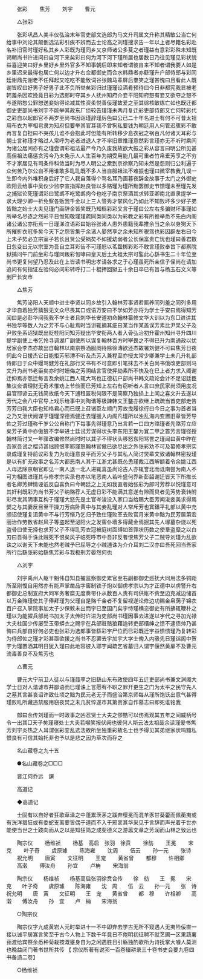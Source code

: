 <!-- { "loadSidebar": true } -->

　　张彩 
　　焦芳 
　　刘宇 
　　曹元 

　　△张彩 

　　张彩巩昌人美丰仪弘治末年官吏部文选郎为马文升司属文升称其精敏公当亡何给事中刘论其颠倒选法彩引疾不辨而去士论高之刘瑾搜求告一年以上者尽籍名彩赴名补旧官时瑾好私其乡人彩既为瑾同乡又京师诸公多荾之者瑾益有意彩彩殊未知既谒朝尚书许进问曰自河下来矣彩曰何为河下河下瑾所居也居数日乃往见瑾见彩状貌益喜迎笑曰好乡里好乡里外官多不知事朝后即来知者谓彼自来不知者谓我要人如是乡里迟来最得也居亡何以边才升右佥都御史而合水韩鼎者亦繇瑾升户部侍郎与彩同廷谢鼎先谢老不任拜起又吃吃不能致词谷张魏马辈屏后羣笑之瑾甚愧曰且看此人既谢皆叹曰好男子好男子此不负所举矣彩归过瑾瑾设酒肴预待曰今日非都宪我显被老韩羞杀因欢挽竟日彩为选郎时夺其乡人抚州知府介妾平阳知府恕有妾又欲夺之恕不与遂陷恕公罪恕送妾始得论减其性资柔悦善佞瑾故爱之至其综核敏练亡如也既迁都御史吏部尚书刘宇不能举其政东厂侦较告瑾瑾未两月复迁彩吏部侍郎又亡何转彩代之彩自以起郎官不两岁至尚书因诣瑾辞瑾厉色曰公已二十年名进士有何不可昔太祖用布衣为宰相皂隶为知府但要举其官耳我不曾狥私要钱为朝廷用人何管迟骤彩不敢再言复自担曰不哭孩儿谁不会抱此时但能有所转移少息衣冠之祸百凡付诸天耳彩与朝士言称瑾才略过人常呼为老者进退人才不率旧章惟瑾意然彩言瑾亦无不听时乘间为诸公居间亦有之瑾尝谓彩祖法最严今乃久废我故欲大振之彩从容言曰明公所见甚高但祖法痛惩贪污今乃未免示人人生百年为期受用能几最可重者竹帛垂芳享之不穷不才家居见有司条件科敛当时为尽人明公之槖到京徐察乃知未然是怨则归公利遍于众何苦乃尔公自不用谁敢多耴耴既不多人当自服祖法不难振也瑾曰微宰教我几误一生即今内外堆积身后好了它人我自落得个骂名耳乃画暮夜辞金故事于太门之外御史欧阳云给事中吴仪少监李宣指挥赵良皆以多赂瑾为瑾所黜罢御史节馈瑾未至瑾先发之捕狱论死瑾谓彩曰鹭鹚不吃鹭鹚肉今也吃子南京祭酒其求转亚卿南北直隶提学一求大理少卿一祈免察各贩我千金以上三人管秀才掌风化乃如此不知败坏多少好子弟皆黜之始士大夫见瑾门画辞金皆笑既乃知繇彩彩又言于瑾曰公左右多骗财坏事瑾如所举名尽逐之然彩平日惟知敬瑾瑾疏同类同类以为彩教之彩有所推举悉不先白内阁诸公诸公亦衔焉一日瑾涕泣语彩曰始谷张诸人患外患籍我辈推余当之余以身狥天下所摧折衣冠多矣今天下之怨皆集于余诸人晏然享之余未知所税驾也彩因辟左右曰今上未子势必立宗室子若长且贤公受祸矣不如援幼弱者公长保富贵亡忧也瑾曰善君数日忽变曰无以宗室为吾自立耳彩告不可瑾怒以茗盌掷彩彩不敢言瑾败奉旨下都察院狱捕问午门前坐彩与瑾同叛彩訇哮曰皇天后土太祖太宗可鍳此心繇书生二十年位至尚书更复何望乃忍及此在上皆读书明忠孝请各求之于心瑾虽死所亲信子侄尚在请加追问有何指证左验何必问彩转呼打二十棍押回狱五十余日卒已有旨与杨玉石文义等剉尸长安市 

　　△焦芳 

　　焦芳泌阳人天顺中进士李贤以同乡故引入翰林芳事贤若厮养同列羞之同列多用才华自着独芳猜狠无文众尽畏其口或语万安曰不学如芳亦将为学士乎安曰焉得知芳闻曰是必彭华间我我不学士者且刺华长安道初命翰林纂修文华大训以为东□进讲其书独华等数人为之芳不与心耻焉时当讲辄摘其疵曰某当作某盖误芳素比尹杲父子及尹败坐系诏狱既出贬桂阳同知芳疑出华安衔两人者入骨弘治初升霍州知州寻升四川提学副使上书乞怜寻调湖广副使所以谋复翰林百方时宰畏之不得巳升为南通政以忧居家会李杰亦故出自翰林以南京祭酒服阕待除徐漙欲还杰故署刘健不可曰焦芳日夜伺此今日援杰它日能拒芳邪漙不听及杰芳入兼程至亦授太常少卿兼学士未几升礼部侍郎日于众中嫚骂健芳在礼部行文书有不可意即引笔抹去不关白尚书俄改吏部则马文升为尚书老臣矣亦时时姗侮之芳阴结言官使抨劾素所不快及在巳上者力求入阁谢迁抑焉亦怨迁每言及余姚江西人辄大骂也正德初户部尚书韩文疏论会计不足诏廷臣集议佥谓理财无奇术惟劝上节俭而巳芳知上左右有窃听者人言曰庶民家尚须用度况县官耶谚云无钱简故纸今天下逋租匿税何限不是简察乃独损上上闻之喜文升去遂以芳代之会八中官导上戏乐给事中刘陶谐等极諌韩文王鏊亦欲继上疏疏当首吏部走告芳芳曰我大臣也知格君心而巳既上召诸臣左顺门芳故曳履徐行曰今日之事为首者当之乃又泄伏阙谋于瑾瑾深德焉健迁去瑾援入内阁凡瑾所以浊乱海内变置旧章皆芳导佐之芳过瑾称千岁公公自称门下每事先得瑾意乃出言若一口四方赂瑾者先赂芳立应矣芳子黄中亦傲狼不学举进士廷试芳谋得状头李东阳王鏊为窴二甲之首芳言瑾径授翰林简讨又一年骤改编修然尚时时以其子不得状头移怒东阳骂詈之瑾闻曰黄中昨在吾家吾试之榴诗甚拙顾恨李耶瑾怒翰林官傲巳欲尽出之外张彩劝不可及纂修孝宗实录成瑾复持前议彩复力为劝瑾意良平而芳父子与其私人简讨炅辈文致诸翰林密投瑾是以有扩充政事之名芳大都恶南人其于江浙尤甚既怂恿瑾裁江西解额着令余姚江西人毋选除京朝官即见一南人退一北人进辄喜虽尚论古人亦辄誉北而诋南尝为南人不可为相图进瑾其与修孝宗实录也亦以笔恶南人若叶盛何乔新彭韶谢迁皆天下所推长者名卿芳肆情诬诋反自喜负曰今朝廷之上无如我直者始张彩为郎时芳荐以悦瑾意可其奸利既彩为尚书芳父子纳赂荐人无虚日彩不能满其意遂有隙而炅者见芳势衰转附彩尽发其阴事互构于瑾瑾大怒先是土官岑浚没入家口当给赐大臣芳闻浚妾美求得焉嬖之与其妻反目至干操刀芳病卧黄中与其妾乱瑾对人常斥芳也窴鐇平礼部以黄中充颁诏使瑾复沮黄中不与行芳惭乃乞归予致仕瑾败革去败官月米黄中黜为民芳居第宏丽治作劳数省赵风子等盗起至泌阳火之发窖仆墙多得藏金焉掘其先人塜墓杂烧以死盗骨曰使无择也求芳父子不得耴芳衣冠被庭树面缚如首罪状历数之使羣盗糜之以白刃曰吾得手诛此贼死不恨矣风子临死呼市中吾非反者恨焦芳父子二贼导刘瑾为乱欲诛之以谢天下未能也然老贼予巳屈辱之小贼逋诛为介介耳刘二汉亦曰吾死回当吾家所行后繇张彩始繇焦芳彩与我极刑芳晏然何也 

　　△刘宇 

　　刘宇禹州人躯干魁伟自知县擢监察御史累官至右副都御史廵抚大同用法多钩距所至刚愎自用然亦有能声掌凿品字窖制铁子炮以御虏孝宗以为才正德中以虏警升右都御史总制宣府大同军务奢糜无度奏带仆从数百人责有司供帐不赀至边克减边储首以万金赂瑾使其子俸拜瑾为父瑾自是赂千金者不复留视遂论修边功赐金帛荫子锦衣百户召入掌院事加太子少保敕未出而宇已至国门矣宇恃瑾横恣御史有所拂辄鞭朴之瑾以为能擢兵部尚书加太子太传时许进为吏部尚书瑾因事去进遂以宇代之寻加光禄大夫柱国少传屡受玉带蟒衣之赐宇在兵部赃赂狼藉迨转吏部缙绅之馈不逮债帅乃甚悔曰兵部自好何必吏也张彩为选郎事皆繇彩宇尸位而巳彩既迁宇益愦愦瑾乃复转彩为侍郎佐之瑾才彩甚亟欲援之尚书不忍罢去宇加宇大学士俾入内昅先日瑾诣阁中贺宇为瑾置酒其明日犹入瑾曰此地容彼入耶宇闻疏乞省墓归人谓宇偃然黄扉不及曹元流毒善良不及焦芳也 

　　△曹元 

　　曹元大宁前卫人徒以与瑾葭莩之旧繇山东布政使四年五迁吏部尚书兼文渊阁大学士日对人谐谑市井鄙语而巳瑾诛上言愿宥不职之罪开更生之门为太平之民守先人之墓其言甚哀诏许致仕顷之黜为民元老无子而盛治第京师每从瑾所饱饫出意气甚得瑾败耴所藏违禁服用窃夜焚之未几贫悴遂市其第贵家自作墓志曰即死谁铭我 

　　郎曰余传刘瑾而一时政事之凶忍贤士大夫之僇酷可以伤焉观其五年之间威柄号令一出其□天子矣瑾寝处士大夫若嚬笑报伏阙也彼何人斯云法太祖哉余读瑾爰书焦芳刘宇炎热之人耳谓张彩变乱选法故所坐独重彩故名士也予得见其弟继家状呜黯私恨良有可信其始托非也予以是悲之因为草次而存之 

　　名山藏卷之九十五





　　●名山藏卷之□□□ 

　　晋江何乔远　譔 

　　高道记 

　　◆高道记 

　　士固有以自好者狂歌草泽之中蓬累茨茅之蹊弃缨冕而混羊豕甘葵藿而佩蘅夷或有洸洋猖狂或有委蛇支离要皆偶于道而不入于邪衺其华采见于言辞而声光着于世亦能使当世之士跂向而从之以是知狂简之成斐德义之游嚣文章之芳润而山林之致远也 

　　陶宗仪 
　　杨维祯 
　　杨基　高启　张羽　徐贲 
　　徐舫 
　　王冕 
　　宋克 
　　叶子奇 
　　虞原璩 
　　陈海雍 
　　沈周 
　　伍云 
　　孙一元 
　　张诗 
　　祝允明 
　　唐寅 
　　文征明 
　　王宠 
　　黄省曾 
　　都穆 
　　许相卿 
　　高濲 
　　傅汝舟 
　　孙宜 
　　卢柟 
　　宋海翁 

　　陶宗仪　　杨维祯　　杨基高启张羽徐贲合传　　徐　舫　　王　冕　　宋　克　　叶子奇　　虞原璩　　陈海雍　　沈　周　　伍　云　　孙一元　　张　诗　　祝允明　　唐　寅　　文征明　　王　宠　　黄省曾　　都　穆　　许相卿　　高　濲　　傅汝舟　　孙　宜　　卢　柟　　宋海翁 

　　○陶宗仪 

　　陶宗仪字九成黄岩人元时举进十一不中即弃去学古无所不窥遇人无夷险佞直一接以诚平居寡言笑至于古今人物上下数千年竟日不倦明初征聘不就艺圃一区果蔬薯蓣渡给宾祭余悉种菊栽按溉壅身自为之闲遇胜日引觞独酌歌所为诗抚掌大噱人莫测也晚益闭门著书世所共传 【 宗仪所著有说郛一百卷辍耕录三十卷书史会要九卷四书备遗二卷】 

　　○杨维祯 

